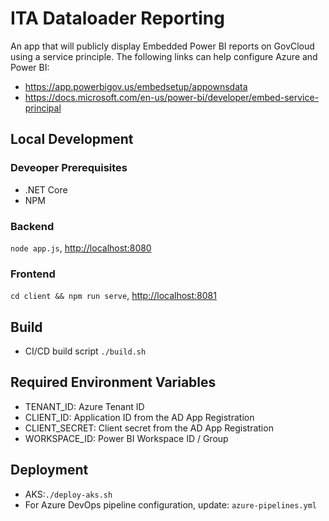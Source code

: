 # ITA Dataloader Reporting

An app that will publicly display Embedded Power BI reports on GovCloud using a service principle.
The following links can help configure Azure and Power BI:

- <https://app.powerbigov.us/embedsetup/appownsdata>
- <https://docs.microsoft.com/en-us/power-bi/developer/embed-service-principal>

## Local Development

### Deveoper Prerequisites

- .NET Core
- NPM

### Backend

`node app.js`, <http://localhost:8080>

### Frontend

`cd client && npm run serve`, <http://localhost:8081>

## Build

- CI/CD build script ```./build.sh```

## Required Environment Variables

- TENANT_ID: Azure Tenant ID
- CLIENT_ID: Application ID from the AD App Registration
- CLIENT_SECRET: Client secret from the AD App Registration
- WORKSPACE_ID: Power BI Workspace ID / Group

## Deployment

- AKS:```./deploy-aks.sh```
- For Azure DevOps pipeline configuration, update: ```azure-pipelines.yml```
